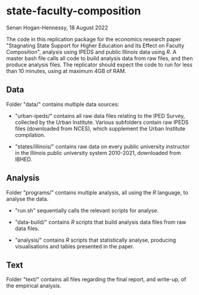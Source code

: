 # state-faculty-composition

Senan Hogan-Hennessy, 18 August 2022

The code in this replication package for the economics research paper "Stagnating State Support for Higher Education and Its Effect on Faculty Composition", analysis using IPEDS and public Illinois data using *R*.
A master bash file calls all code to build analysis data from raw files, and then produce analysis files.
The replicator should expect the code to run for less than 10 minutes, using at maximum 4GB of RAM.

## Data

Folder "data/" contains multiple data sources:

- "urban-ipeds/" contains all raw data files relating to the IPED Survey, collected by the Urban Institute.
Various subfolders contain raw IPEDS files (downloaded from NCES), which supplement the Urban Institute compilation.

- "states/illinois/" contains raw data on every public university instructor in the Illinois public university system 2010-2021, downloaded from IBHED.

## Analysis

Folder "programs/" contains multiple analysis, all using the *R* language, to analyse the data.

- "run.sh" sequentially calls the relevant scripts for analyse.

- "data-build/" contains *R* scripts that build analysis data files from raw data files.

- "analysis/" contains *R* scripts that statistically analyse, producing visualisations and tables presented in the paper.

## Text

Folder "text/" contains all files regarding the final report, and write-up, of the empirical analysis.
